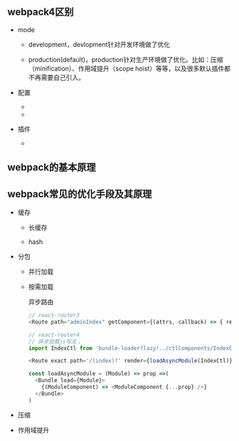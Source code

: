## webpack4区别

* mode

  - development，devlopment针对开发环境做了优化

  - production(default)，production针对生产环境做了优化。比如：压缩（minification）、作用域提升（scope hoist）等等，以及很多默认插件都不再需要自己引入。

* 配置

  -

  -

* 插件

  -

## webpack的基本原理



## webpack常见的优化手段及其原理

* 缓存

  - 长缓存

  - hash

* 分包

  - 并行加载

  - 按需加载

    异步路由

    ```js
    // react-router3
    <Route path="adminIndex" getComponent={(attrs, callback) => { require.ensure([], (require) => { var d = require('../ctlComponents/IndexCtl'); callback(null, d.default); }, 'index'); }} />

    // react-router4
    // 异步加载js写法；
    import IndexCtl from 'bundle-loader?lazy!../ctlComponents/IndexCtl.js';

    <Route exact path='/(index)?' render={loadAsyncModule(IndexCtl)} />

    const loadAsyncModule = (Module) => prop =>(
      <Bundle load={Module}>
        {(ModuleComponent) => <ModuleComponent {...prop} />}
      </Bundle>
    )
    ```

* 压缩


* 作用域提升
